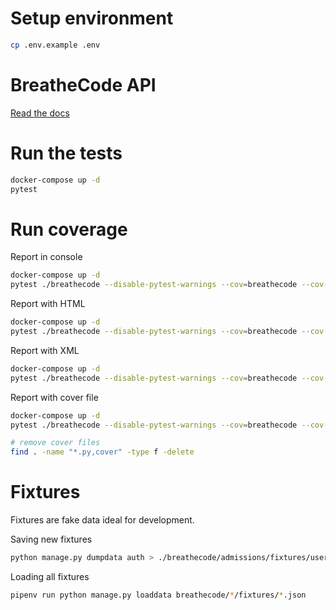 # Setup environment

```bash
cp .env.example .env
```

# BreatheCode API

[Read the docs](https://documenter.getpostman.com/view/2432393/T1LPC6ef)


# Run the tests

```bash
docker-compose up -d
pytest
```

# Run coverage

Report in console

```bash
docker-compose up -d
pytest ./breathecode --disable-pytest-warnings --cov=breathecode --cov-report term-missing
```

Report with HTML

```bash
docker-compose up -d
pytest ./breathecode --disable-pytest-warnings --cov=breathecode --cov-report html
```

Report with XML

```bash
docker-compose up -d
pytest ./breathecode --disable-pytest-warnings --cov=breathecode --cov-report xml
```

Report with cover file

```bash
docker-compose up -d
pytest ./breathecode --disable-pytest-warnings --cov=breathecode --cov-report annotate

# remove cover files
find . -name "*.py,cover" -type f -delete
```

# Fixtures

Fixtures are fake data ideal for development.

Saving new fixtures
```bash
python manage.py dumpdata auth > ./breathecode/admissions/fixtures/users.json
```

Loading all fixtures
```bash
pipenv run python manage.py loaddata breathecode/*/fixtures/*.json
```